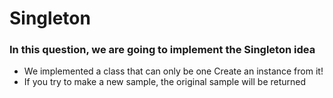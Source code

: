 # Singleton
### In this question, we are going to implement the Singleton idea
* We implemented a class that can only be one
Create an instance from it!
* If you try to make a new sample, the original sample will be returned
